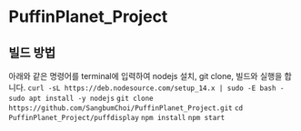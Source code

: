 # PuffinPlanet_Project

## 빌드 방법

아래와 같은 명령어를 terminal에 입력하여 nodejs 설치, git clone, 빌드와 실행을 합니다.
`curl -sL https://deb.nodesource.com/setup_14.x | sudo -E bash -`
`sudo apt install -y nodejs`
`git clone https://github.com/SangbumChoi/PuffinPlanet_Project.git`
`cd PuffinPlanet_Project/puffdisplay`
`npm install`
`npm start`
